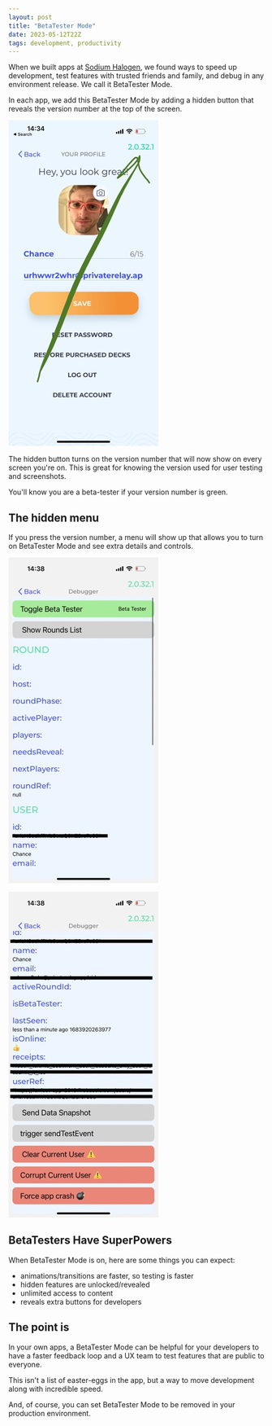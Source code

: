 ```yaml
---
layout: post
title: "BetaTester Mode"
date: 2023-05-12T22Z
tags: development, productivity
---
```


When we built apps at [Sodium Halogen](https://sodiumhalogen.com), we found ways to speed up development, test features with trusted friends and family, and debug in any environment release. We call it BetaTester Mode.

In each app, we add this BetaTester Mode by adding a hidden button that reveals the version number at the top of the screen.

![BetaTester Mode](./betatester-mode-version-number.jpeg)

The hidden button turns on the version number that will now show on every screen you're on. This is great for knowing the version used for user testing and screenshots.

You'll know you are a beta-tester if your version number is green.

## The hidden menu

If you press the version number, a menu will show up that allows you to turn on BetaTester Mode and see extra details and controls.

![BetaTester Mode](./betatester-mode-menu-1.jpeg)

![BetaTester Mode](./betatester-mode-menu-2.jpeg)

## BetaTesters Have SuperPowers

When BetaTester Mode is on, here are some things you can expect:

- animations/transitions are faster, so testing is faster
- hidden features are unlocked/revealed
- unlimited access to content
- reveals extra buttons for developers

## The point is

In your own apps, a BetaTester Mode can be helpful for your developers to have a faster feedback loop and a UX team to test features that are public to everyone.

This isn't a list of easter-eggs in the app, but a way to move development along with incredible speed.

And, of course, you can set BetaTester Mode to be removed in your production environment.
